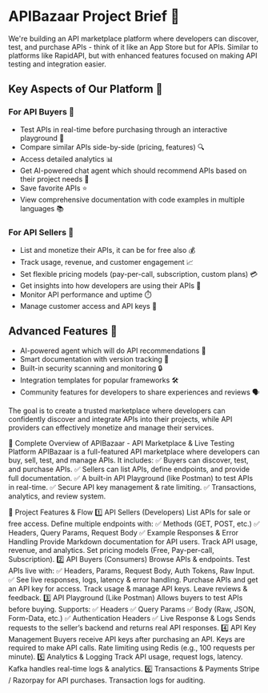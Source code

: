 
# APIBazaar Project Brief 🚀

We're building an API marketplace platform where developers can discover, test, and purchase APIs - think of it like an App Store but for APIs. Similar to platforms like RapidAPI, but with enhanced features focused on making API testing and integration easier.

## Key Aspects of Our Platform 🔑

### For API Buyers 🛒

- Test APIs in real-time before purchasing through an interactive playground 🧪
- Compare similar APIs side-by-side (pricing, features) 🔍
- Access detailed analytics 📊
- Get AI-powered chat agent which should recommend APIs based on their project needs 🤖
- Save favorite APIs ⭐
- View comprehensive documentation with code examples in multiple languages 📚

### For API Sellers 💼

- List and monetize their APIs, it can be for free also 💰
- Track usage, revenue, and customer engagement 📈
- Set flexible pricing models (pay-per-call, subscription, custom plans) 💳
- Get insights into how developers are using their APIs 🧠
- Monitor API performance and uptime ⏱️
- Manage customer access and API keys 🔑

## Advanced Features 🌟

- AI-powered agent which will do API recommendations 🤖
- Smart documentation with version tracking 📄
- Built-in security scanning and monitoring 🔒
- Integration templates for popular frameworks 🛠️
- Community features for developers to share experiences and reviews 🗣️

The goal is to create a trusted marketplace where developers can confidently discover and integrate APIs into their projects, while API providers can effectively monetize and manage their services.


🚀 Complete Overview of APIBazaar - API Marketplace & Live Testing Platform
APIBazaar is a full-featured API marketplace where developers can buy, sell, test, and manage APIs. It includes:
✅ Buyers can discover, test, and purchase APIs.
✅ Sellers can list APIs, define endpoints, and provide full documentation.
✅ A built-in API Playground (like Postman) to test APIs in real-time.
✅ Secure API key management & rate limiting.
✅ Transactions, analytics, and review system.

📌 Project Features & Flow
1️⃣ API Sellers (Developers)
List APIs for sale or free access.
Define multiple endpoints with: ✅ Methods (GET, POST, etc.)
✅ Headers, Query Params, Request Body
✅ Example Responses & Error Handling
Provide Markdown documentation for API users.
Track API usage, revenue, and analytics.
Set pricing models (Free, Pay-per-call, Subscription).
2️⃣ API Buyers (Consumers)
Browse APIs & endpoints.
Test APIs live with: ✅ Headers, Params, Request Body, Auth Tokens, Raw Input.
✅ See live responses, logs, latency & error handling.
Purchase APIs and get an API key for access.
Track usage & manage API keys.
Leave reviews & feedback.
3️⃣ API Playground (Like Postman)
Allows buyers to test APIs before buying.
Supports: ✅ Headers
✅ Query Params
✅ Body (Raw, JSON, Form-Data, etc.)
✅ Authentication Headers
✅ Live Response & Logs
Sends requests to the seller’s backend and returns real API responses.
4️⃣ API Key Management
Buyers receive API keys after purchasing an API.
Keys are required to make API calls.
Rate limiting using Redis (e.g., 100 requests per minute).
5️⃣ Analytics & Logging
Track API usage, request logs, latency.
Kafka handles real-time logs & analytics.
6️⃣ Transactions & Payments
Stripe / Razorpay for API purchases.
Transaction logs for auditing.
